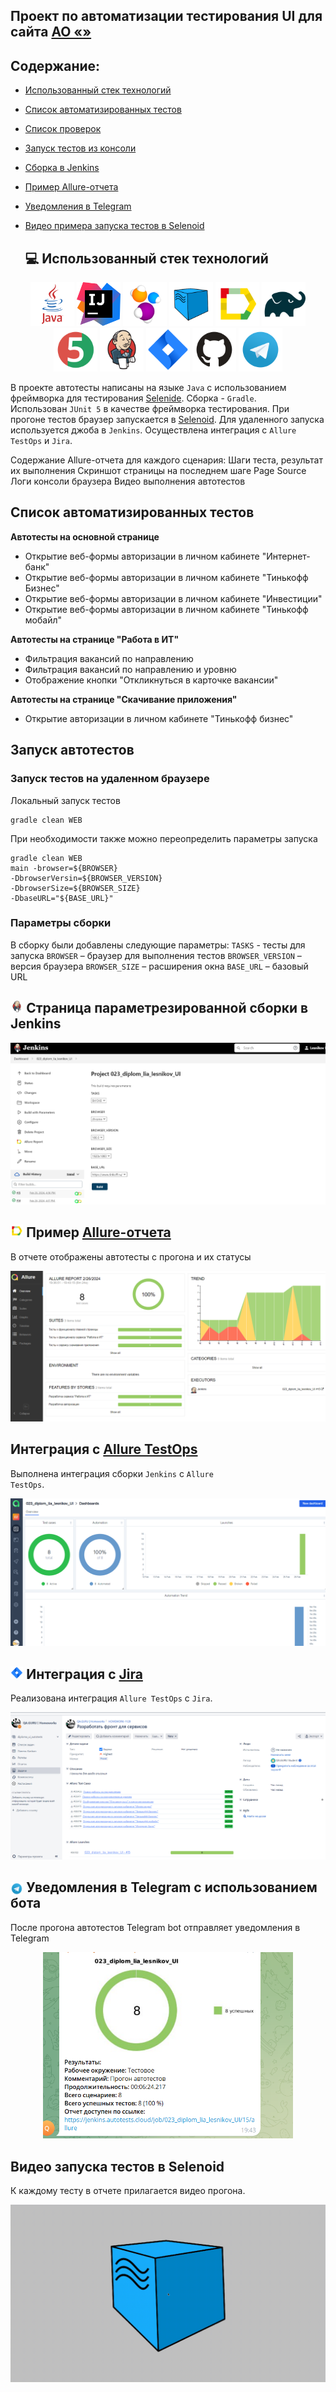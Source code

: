 ## Проект по автоматизации тестирования UI для сайта [АО «»](https://www.tinkoff.ru/)
## Содержание:

- [Использованный стек технологий](#computer-использованный-стек-технологий)
- [Список автоматизированных тестов](#tests-список-авто/ручных-тестов)
- [Список проверок](#arrow_forward-запуск-тестов-из-терминала)
- [Запуск тестов из консоли](#arrow_forward-запуск-тестов-из-терминала)
- [Сборка в Jenkins](#сборка-в-jenkins)
- [Пример Allure-отчета](#пример-allure-отчета)
- [Уведомления в Telegram](#уведомления-в-telegram-с-использованием-бота)
- [Видео примера запуска тестов в Selenoid](#-видео-примера-запуска-теста-в-selenoid)

  ## :computer: Использованный стек технологий

<p align="center">
<a href="https://www.java.com/"><img src="/media/logo/java.svg" width="70" height="70"  alt="Java"/></a>
<a href="https://www.jetbrains.com/idea/"><img src="media/logo/IJ.svg" width="70" height="70"  alt="IDEA"/></a>
<a href="https://www.selenide.org/"><img src="media/logo/selenide.svg" width="70" height="70" alt="Selenide" title="Selenide"/></a> 
<a href="https://aerokube.com/selenoid/"><img src="media/logo/selenoid.svg" width="70" height="70"  alt="Selenoid"/></a>
<a href="https://github.com/allure-framework"><img src="media/logo/allure.svg" width="70" height="70"  alt="Allure"/></a>
<a href="https://gradle.org/"><img src="media/logo/gradle.svg" width="70" height="70"  alt="Gradle"/></a>
<a href="https://junit.org/junit5/"><img src="media/logo/jUnit5.svg" width="70" height="70"  alt="JUnit 5"/></a>
<a href="https://www.jenkins.io/"><img src="media/logo/jenkins.svg" width="70" height="70"  alt="Jenkins"/></a>
<a href="https://www.atlassian.com/software/jira/"><img src="media/logo/Jira.svg" width="70" height="70" alt="Jira" title="Jira"/></a> 
<a href="https://github.com/"><img src="media/logo/gitHub.svg" width="70" height="70"  alt="GitHub"/></a>
<a href="https://web.telegram.org/"><img src="media/logo/telegram.svg" width="70" height="70"  alt="Telegram"/></a>
</p>

В проекте автотесты написаны на языке <code>Java</code> с использованием фреймворка для тестирования [Selenide](https://selenide.org/).
Cборка - <code>Gradle</code>.  
Использован <code>JUnit 5</code> в качестве фреймворка тестирования.
При прогоне тестов браузер запускается в [Selenoid](https://aerokube.com/selenoid/).
Для удаленного запуска используется джоба в <code>Jenkins</code>. 
Осуществлена интеграция с <code>Allure TestOps</code> и <code>Jira</code>.
  
Содержание Allure-отчета для каждого сценария:
Шаги теста, результат их выполнения
Скриншот страницы на последнем шаге
Page Source
Логи консоли браузера
Видео выполнения автотестов

  
## Список автоматизированных тестов
**Автотесты на основной странице**
- Открытие веб-формы авторизации в личном кабинете "Интернет-банк"
- Открытие веб-формы авторизации в личном кабинете "Тинькофф Бизнес"
- Открытие веб-формы авторизации в личном кабинете "Инвестиции"
- Открытие веб-формы авторизации в личном кабинете "Тинькофф мобайл"

**Автотесты на странице "Работа в ИТ"**
- Фильтрация вакансий по направлению
- Фильтрация вакансий по направлению и уровню
- Отображение кнопки "Откликнуться в карточке вакансии"

**Автотесты на странице "Скачивание приложения"**
- Открытие авторизации в личном кабинете "Тинькофф бизнес"

## Запуск автотестов

### Запуск тестов на удаленном браузере
Локальный запуск тестов
```
gradle clean WEB 
```
При необходимости также можно переопределить параметры запуска

```
gradle clean WEB 
main -browser=${BROWSER}
-DbrowserVersin=${BROWSER_VERSION}
-DbrowserSize=${BROWSER_SIZE}
-DbaseURL="${BASE_URL}"
```

### Параметры сборки
В сборку были добавлены следующие параметры:
<code>TASKS</code> - тесты для запуска
<code>BROWSER</code> – браузер для выполнения тестов
<code>BROWSER_VERSION</code> – версия браузера
<code>BROWSER_SIZE</code> – расширения окна
<code>BASE_URL</code> – базовый URL

## <img src="media/logo/jenkins.svg" title="Jenkins" width="4%"/> Страница параметрезированной сборки в Jenkins
<p align="center">
<img title="allure-report" src="media/screen/JenkinsJoba.png">
</p>

## <img src="media/logo/allure.svg" title="Allure TestOps" width="4%"/> Пример [Allure-отчета](https://jenkins.autotests.cloud/job/023_diplom_lia_lesnikov_UI/15/allure/)
В отчете отображены автотесты с прогона и их статусы
<p align="center">
<img title="Allure Overview" src="media/screen/allure_report.png">
</p>

## Интеграция с [Allure TestOps](https://allure.autotests.cloud/project/4079/dashboards)

Выполнена интеграция сборки <code>Jenkins</code> с <code>Allure TestOps</code>.

<p align="center">
<img title="Allure TestOps DashBoard" src="media/screen/allureTestOps.png">
</p>

## <img src="media/logo/Jira.svg" title="Allure TestOps" width="4%"/> Интеграция с [Jira](https://jira.autotests.cloud/browse/HOMEWORK-1129)

Реализована интеграция <code>Allure TestOps</code> с <code>Jira</code>.

<p align="center">
<img title="Jira Task" src="media/screen/jiraTask.png">
</p>

## <img width="4%" style="vertical-align:middle" title="Telegram" src="media/logo/telegram.svg"> Уведомления в Telegram с использованием бота

После прогона автотестов Telegram bot отправляет уведомления в Telegram
<p align="center">
<img title="Telegram Notifications" src="media/screen/telegramBot.png"  width="400">
</p>

## Видео запуска тестов в Selenoid

К каждому тесту в отчете прилагается видео прогона.
<p align="center">
  <img title="Selenoid Video" src="media/gif/selenoid.gif">
</p>

